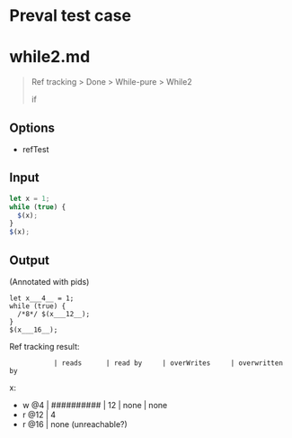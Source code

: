 # Preval test case

# while2.md

> Ref tracking > Done > While-pure > While2
>
> if

## Options

- refTest

## Input

`````js filename=intro
let x = 1;
while (true) {
  $(x);
}
$(x);
`````

## Output

(Annotated with pids)

`````filename=intro
let x___4__ = 1;
while (true) {
  /*8*/ $(x___12__);
}
$(x___16__);
`````

Ref tracking result:

               | reads      | read by     | overWrites     | overwritten by
x:
  - w @4       | ########## | 12          | none           | none
  - r @12      | 4
  - r @16      | none (unreachable?)
